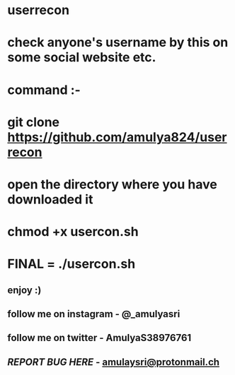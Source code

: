 # userrecon
# check anyone's username by this on some social website etc. 
# command :- 
#            git clone https://github.com/amulya824/userrecon
#            open the directory where you have downloaded it 
#            chmod +x usercon.sh
#      FINAL = ./usercon.sh









## enjoy :)










## follow me on instagram - @_amulyasri 
## follow me on twitter - AmulyaS38976761
## *REPORT BUG HERE* - amulaysri@protonmail.ch
